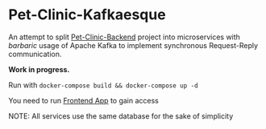 # Pet-Clinic-Kafkaesque
An attempt to split [Pet-Clinic-Backend](https://github.com/m-saz/pet-clinic-backend) project into microservices with *barbaric* usage of Apache Kafka to implement synchronous Request-Reply communication.

**Work in progress.**

Run with `docker-compose build && docker-compose up -d`

You need to run [Frontend App](https://github.com/m-saz/pet-clinic-frontend) to gain access

NOTE: All services use the same database for the sake of simplicity
